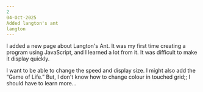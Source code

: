 ```yaml
---
2
04-Oct-2025
Added langton's ant
langton
---
```

I added a new page about Langton's Ant.
It was my first time creating a program using JavaScript,
and I learned a lot from it.
It was difficult to make it display quickly.

I want to be able to change the speed and display size.
I might also add the “Game of Life.”
But, I don't know how to change colour in touched grid;;
I should have to learn more...
